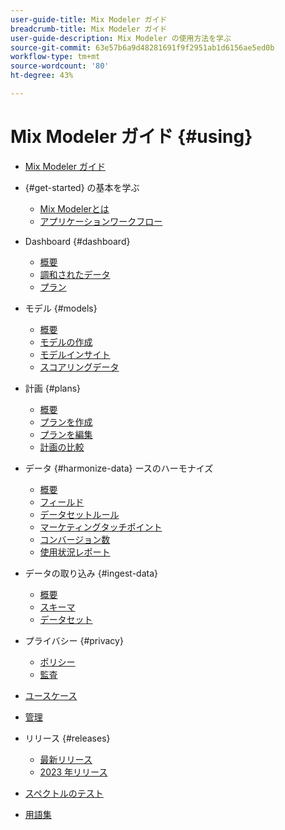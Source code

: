 ```yaml
---
user-guide-title: Mix Modeler ガイド
breadcrumb-title: Mix Modeler ガイド
user-guide-description: Mix Modeler の使用方法を学ぶ
source-git-commit: 63e57b6a9d48281691f9f2951ab1d6156ae5ed0b
workflow-type: tm+mt
source-wordcount: '80'
ht-degree: 43%

---
```



# Mix Modeler ガイド {#using}

+ [Mix Modeler ガイド](/help/overview.md)

+ {#get-started} の基本を学ぶ
   + [Mix Modelerとは](/help/get-started/about.md)
   + [アプリケーションワークフロー](/help/get-started/workflow.md)

+ Dashboard {#dashboard}
   + [概要](/help/dashboard/overview.md)
   + [調和されたデータ](/help/dashboard/harmonized-data.md)
   + [プラン](/help/dashboard/plans.md)

+ モデル {#models}
   + [概要](/help/models/overview.md)
   + [モデルの作成](/help/models/create.md)
   + [モデルインサイト](/help/models/insights.md)
   + [スコアリングデータ](/help/models/scoring-data.md)

+ 計画 {#plans}
   + [概要](/help/plans/overview.md)
   + [プランを作成](/help/plans/create.md)
   + [プランを編集](/help/plans/edit.md)
   + [計画の比較](/help/plans/compare.md)

+ データ {#harmonize-data} ースのハーモナイズ
   + [概要](/help/harmonize-data/overview.md)
   + [フィールド](/help/harmonize-data/fields.md)
   + [データセットルール](/help/harmonize-data/dataset-rules.md)
   + [マーケティングタッチポイント](/help/harmonize-data/marketing-touchpoints.md)
   + [コンバージョン数](/help/harmonize-data/conversions.md)
   + [使用状況レポート](/help/harmonize-data/usage-report.md)

+ データの取り込み {#ingest-data}
   + [概要](/help/ingest-data/overview.md)
   + [スキーマ](/help/ingest-data/schemas.md)
   + [データセット](/help/ingest-data/datasets.md)

+ プライバシー {#privacy}
   + [ポリシー](/help/privacy/policies.md)
   + [監査](/help/privacy/audits.md)

+ [ユースケース](/help/main-guide/use-cases.md)

+ [管理](/help/main-guide/administration.md)

+ リリース {#releases}
   + [最新リリース](/help/releases/latest.md)
   + [2023 年リリース](/help/releases/2023.md)

+ [スペクトルのテスト](/help/main-guide/test-spectrum.md)

+ [用語集](/help/main-guide/glossary.md)

